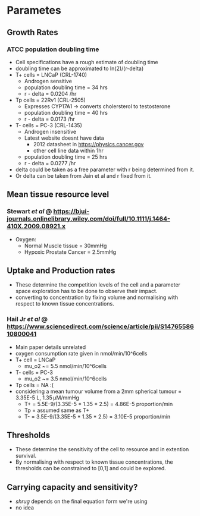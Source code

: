 # Parametes

## Growth Rates
### ATCC population doubling time
- Cell specifications have a rough estimate of doubling time
- doubling time can be approximated to ln(2)/(r-delta)
- T+ cells = LNCaP (CRL-1740)
	- Androgen sensitive
	- population doubling time = 34 hrs 
	- r - delta = 0.0204 /hr
- Tp cells = 22Rv1 (CRL-2505)
	- Expresses CYP17A1 -> converts cholersterol to testosterone
	- population doubling time = 40 hrs 
	- r - delta = 0.0173 /hr
- T- cells = PC-3 (CRL-1435)
	- Androgen insensitive
	- Latest website doesnt have data
		- 2012 datasheet in https://physics.cancer.gov
		- other cell line data within 1hr 
	- population doubling time =  25 hrs
	- r - delta = 0.0277 /hr
- delta could be taken as a free parameter with r being determined from it. 
- Or delta can be taken from Jain et al and r fixed from it.

## Mean tissue resource level
### Stewart _et al_ @ https://bjui-journals.onlinelibrary.wiley.com/doi/full/10.1111/j.1464-410X.2009.08921.x
- Oxygen:
	- Normal Muscle tissue = 30mmHg
	- Hypoxic Prostate Cancer = 2.5mmHg

## Uptake and Production rates
- These determine the competition levels of the cell and a parameter space exploration has to be done to observe their impact.
- converting to concentration by fixing volume and normalising with respect to known tissue concentrations.
### Hail Jr _et al_ @ https://www.sciencedirect.com/science/article/pii/S1476558610800041
- Main paper details unrelated
- oxygen consumption rate given in nmol/min/10^6cells
-  T+ cell = LNCaP
	- mu_o2 ~= 5.5 nmol/min/10^6cells
- T- cells = PC-3
	- mu_o2 ~= 3.5 nmol/min/10^6cells
- Tp cells = NA :(
- considering a mean tumour volume from a 2mm spherical tumour = 3.35E-5 L, 1.35 μM/mmHg
	- T+ = 5.5E-9/(3.35E-5 * 1.35 * 2.5) = 4.86E-5 proportion/min
	- Tp = assumed same as T+
	- T- = 3.5E-9/(3.35E-5 * 1.35 * 2.5) = 3.10E-5 proportion/min

## Thresholds
- These determine the sensitivity of the cell to resource and in extention survival.
- By normalising with respect to known tissue concentrations, the thresholds can be constrained to [0,1] and could be explored.

## Carrying capacity and sensitivity?
- *shrug* depends on the final equation form we're using
- no idea
